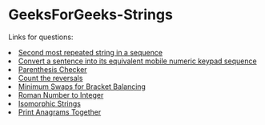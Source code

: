 # GeeksForGeeks-Strings

Links for questions:

<li> <a href = "https://practice.geeksforgeeks.org/problems/second-most-repeated-string-in-a-sequence0534/1"> Second most repeated string in a sequence </a>  <br> </li>
<li> <a href = "https://practice.geeksforgeeks.org/problems/convert-a-sentence-into-its-equivalent-mobile-numeric-keypad-sequence0547/1"> Convert a sentence into its equivalent mobile numeric keypad sequence </a> <br> </li>
<li> <a href = "https://practice.geeksforgeeks.org/problems/parenthesis-checker2744/1"> Parenthesis Checker </a>  <br> </li>
<li> <a href = "https://practice.geeksforgeeks.org/problems/count-the-reversals0401/1"> Count the reversals </a>  <br> </li>
<li> <a href = "https://practice.geeksforgeeks.org/problems/minimum-swaps-for-bracket-balancing2704/1"> Minimum Swaps for Bracket Balancing </a> <br> </li>
<li> <a href = "https://practice.geeksforgeeks.org/problems/roman-number-to-integer3201/1"> Roman Number to Integer  </a>  <br> </li>
<li> <a href = "https://practice.geeksforgeeks.org/problems/isomorphic-strings-1587115620/1"> Isomorphic Strings </a>  <br> </li>
<li> <a href = "https://practice.geeksforgeeks.org/problems/print-anagrams-together/1"> Print Anagrams Together </a>  <br> </li>
